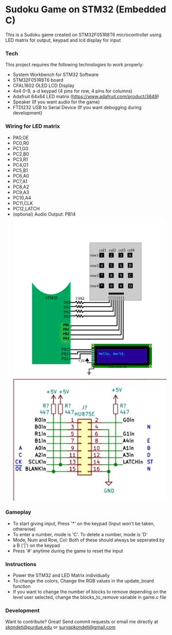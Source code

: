 # Sudoku Game on STM32 (Embedded C)
This is a Sudoku game created on STM32F051R8T6 microcontroller using LED matrix for output, keypad and lcd display for input 
### Tech
This project requires the following technologies to work properly:
* System Workbench for STM32 Software
* STM32F051R8T6 board
* CFAL1602 OLED LCD Display
* 4x4 0-9, a-d keypad (4 pins for row, 4 pins for columns)
* Adafruit 64x64 LED matrix (https://www.adafruit.com/product/3649)
* Speaker (If you want audio for the game)
* FTDI232 USB to Serial Device (If you want debugging during development)
### Wiring for LED matrix
 * PA0,OE 
 * PC0,R0 
 * PC1,G0 
 * PC2,B0 
 * PC3,R1 
 * PC4,G1
 * PC5,B1 
 * PC6,A0
 * PC7,A1
 * PC8,A2 
 * PC9,A3 
 * PC10,A4 
 * PC11,CLK 
 * PC12,LATCH 
 * (optional) Audio Output: PB14
 ![LED MATRIX WIRING](https://github.com/spkondeti/sudoku/blob/master/images/keypad.PNG)
 ![KEYPAD AND LCD DISPLAY WIRING](https://github.com/spkondeti/sudoku/blob/master/images/wiring.PNG)

### Gameplay
* To start giving input, Press '*' on the keypad (Input won't be taken, otherwise)
* To enter a number, mode is 'C'. To delete a number, mode is 'D'
* Mode, Num and Row, Col: Both of these should always be seperated by a B ('|') on the keypad
* Press '#' anytime during the game to reset the input 
### Instructions
* Power the STM32 and LED Matrix individually
* To change the colors, Change the RGB values in the update_board function
* If you want to change the number of blocks to remove depending on the level user selected, change the blocks_to_remove variable in game.c file

### Development
Want to contribute? Great!
Send commit requests or email me directly at skondeti@purdue.edu or suryapkondeti@gmail.com
